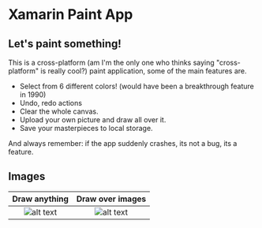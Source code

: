 # Xamarin Paint App

## Let's paint something!

This is a cross-platform (am I'm the only one who thinks saying "cross-platform" is really cool?) paint application, some of the main features are.

- Select from 6 different colors! (would have been a breakthrough feature in 1990)
- Undo, redo actions
- Clear the whole canvas.
- Upload your own picture and draw all over it.
- Save your masterpieces to local storage.

And always remember: if the app suddenly crashes, its not a bug, its a feature.

## Images

|                                 Draw anything                                 |                        Draw over images                         |
| :---------------------------------------------------------------------------: | :-------------------------------------------------------------: |
| ![alt text](https://i.imgur.com/Pg145u6.png "You can draw anything you want") | ![alt text](https://i.imgur.com/MlP6zkO.png "Draw over images") |